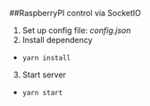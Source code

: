 ##RaspberryPI control via SocketIO

1. Set up config file: _config.json_
2. Install dependency
* ```yarn install```
3. Start server
* ```yarn start```